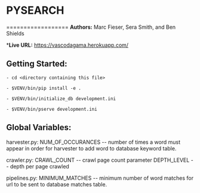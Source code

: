 # PYSEARCH
==================
**Authors:** Marc Fieser, Sera Smith, and Ben Shields

***Live URL:** https://vascodagama.herokuapp.com/

## Getting Started:
```
- cd <directory containing this file>

- $VENV/bin/pip install -e .

- $VENV/bin/initialize_db development.ini

- $VENV/bin/pserve development.ini
```

## Global Variables:

harvester.py: 
NUM_OF_OCCURANCES -- number of times a word must appear in order for harvester to add word to database keyword table.

crawler.py:
CRAWL_COUNT -- crawl page count parameter
DEPTH_LEVEL -- depth per page crawled

pipelines.py:
MINIMUM_MATCHES -- minimum number of word matches for url to be sent to database matches table.
